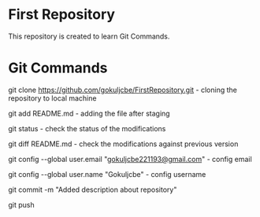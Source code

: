 # First Repository
This repository is created to learn Git Commands.

# Git Commands
git clone https://github.com/gokuljcbe/FirstRepository.git - cloning the repository to local machine

git add README.md - adding the file after staging

git status - check the status of the modifications

git diff README.md - check the modifications against previous version

git config --global user.email "gokuljcbe221193@gmail.com" - config email

git config --global user.name "Gokuljcbe" - config username

git commit -m "Added description about repository"

git push
